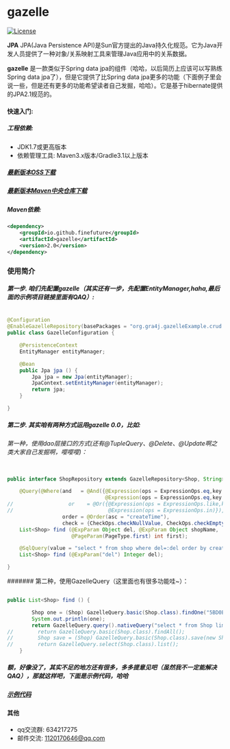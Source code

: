 # gazelle 

[![License](https://img.shields.io/badge/license-Apache%202-4EB1BA.svg)](https://www.apache.org/licenses/LICENSE-2.0.html)

**JPA** JPA(Java Persistence API)是Sun官方提出的Java持久化规范。它为Java开发人员提供了一种对象/关系映射工具来管理Java应用中的关系数据。

**gazelle** 是一款类似于Spring data jpa的组件（哈哈，以后简历上应该可以写熟练Spring data jpa了），但是它提供了比Spring data jpa更多的功能（下面例子里会说一些，但是还有更多的功能希望读者自己发掘，哈哈）。它是基于hibernate提供的JPA2.1规范的。

#### 快速入门:

##### 工程依赖:
+ JDK1.7或更高版本
+ 依赖管理工具: Maven3.x版本/Gradle3.1以上版本

##### [最新版本OSS下载](https://oss.sonatype.org/#nexus-search;quick~io.github.finefuture)
##### [最新版本Maven中央仓库下载](http://search.maven.org/#search%7Cga%7C1%7Cio.github.finefuture%20gazelle)
##### Maven依赖:
```xml
<dependency>
    <groupId>io.github.finefuture</groupId>
    <artifactId>gazelle</artifactId>
    <version>2.0</version>
</dependency>
```

### 使用简介 ###

##### 第一步. 咱们先配置gazelle（其实还有一步，先配置EntityManager,haha,最后面的示例项目链接里面有QAQ）:

```java

@Configuration
@EnableGazelleRepository(basePackages = "org.gra4j.gazelleExample.crud.dao.jpa")
public class GazelleConfiguration {

    @PersistenceContext
    EntityManager entityManager;

    @Bean
    public Jpa jpa () {
        Jpa jpa = new Jpa(entityManager);
        JpaContext.setEntityManager(entityManager);
        return jpa;
    }

}
```

##### 第二步. 其实咱有两种方式运用gazelle 0.0，比如:
###### 第一种，使用dao层接口的方式(还有@TupleQuery、@Delete、@Update啊之类大家自己发掘啊，嘤嘤嘤)：

```java

public interface ShopRepository extends GazelleRepository<Shop, String> {

    @Query(@Where(and   = @And({@Expression(ops = ExpressionOps.eq,key = "del"),
                                @Expression(ops = ExpressionOps.eq,key = "shopName")}),
//                  or    = @Or({@Expression(ops = ExpressionOps.like,key = "id",value = "%BC85"),
//                               @Expression(ops = ExpressionOps.in)}),
                  order = @Order(asc = "createTime"),
                  check = {CheckOps.checkNullValue, CheckOps.checkEmptyValue}))
    List<Shop> find (@ExpParam Object del, @ExpParam Object shopName,
                     @PageParam(PageType.first) int first);

    @SqlQuery(value = "select * from shop where del=:del order by create_time limit 10", isNative = true, result = Shop.class)
    List<Shop> find (@ExpParam("del") Integer del);

}
```

####### 第二种，使用GazelleQuery（这里面也有很多功能哇~）：

```java

public List<Shop> find () {

        Shop one = (Shop) GazelleQuery.basic(Shop.class).findOne("5BD0E7D5-CE2A-4A8A-9261-363BFD928FBD");
        System.out.println(one);
        return GazelleQuery.query().nativeQuery("select * from Shop limit 10", Shop.class);
//        return GazelleQuery.basic(Shop.class).findAll();
//        Shop save = (Shop) GazelleQuery.basic(Shop.class).save(new Shop());
//        return GazelleQuery.select(Shop.class).list();
    }
```

##### 额，好像没了，其实不足的地方还有很多，多多提意见吧（虽然我不一定能解决QAQ），那就这样吧，下面是示例代码，哈哈

##### [示例代码](https://github.com/finefuture/gazelle-example)

#### 其他
- qq交流群: 634217275
- 邮件交流: 1120170646@qq.com

